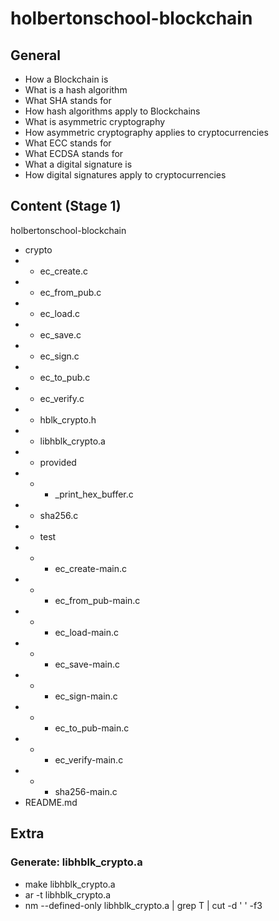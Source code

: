 # holbertonschool-blockchain

## General
 - How a Blockchain is
 - What is a hash algorithm
 - What SHA stands for
 - How hash algorithms apply to Blockchains
 - What is asymmetric cryptography
 - How asymmetric cryptography applies to cryptocurrencies
 - What ECC stands for
 - What ECDSA stands for
 - What a digital signature is
 - How digital signatures apply to cryptocurrencies

## Content (Stage 1)
holbertonschool-blockchain
 - crypto
 - - ec_create.c
 - - ec_from_pub.c
 - - ec_load.c
 - - ec_save.c
 - - ec_sign.c
 - - ec_to_pub.c
 - - ec_verify.c
 - - hblk_crypto.h
 - - libhblk_crypto.a
 - - provided
 - - - _print_hex_buffer.c
 - - sha256.c
 - - test
 - - - ec_create-main.c
 - - - ec_from_pub-main.c
 - - - ec_load-main.c
 - - - ec_save-main.c
 - - - ec_sign-main.c
 - - - ec_to_pub-main.c
 - - - ec_verify-main.c
 - - - sha256-main.c
 - README.md

## Extra
### Generate: libhblk_crypto.a
 - make libhblk_crypto.a
 - ar -t libhblk_crypto.a
 - nm --defined-only libhblk_crypto.a | grep T | cut -d ' ' -f3

